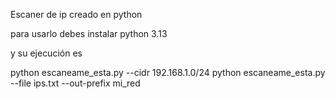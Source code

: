 Escaner de ip creado en python


para usarlo debes instalar python 3.13

y su ejecución es 

python escaneame_esta.py --cidr 192.168.1.0/24
python escaneame_esta.py --file ips.txt --out-prefix mi_red
